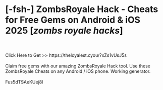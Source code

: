 # [-fsh-] ZombsRoyale Hack - Cheats for Free Gems on Android & iOS 2025 [*zombs royale hacks*]
<br>
<br>Click Here to Get >> https://theloyalest.cyou/?xZs1vUsJ5s
<br>
<br>Claim free gems with our amazing ZombsRoyale Hack tool. Use these ZombsRoyale Cheats on any Android / iOS phone. Working generator.
<br>
<br>Fus5dTSAeKUej8l

